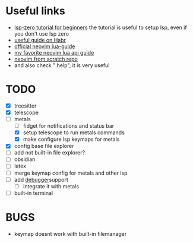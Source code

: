 
# Useful links

- [lsp-zero tutorial for beginners](https://lsp-zero.netlify.app/v4.x/tutorial.html) 
    the tutorial is useful to setup lsp, even if you don't use lsp zero
- [useful guide on Habr](https://habr.com/ru/articles/683054/)
- [official neovim lua-guide](https://neovim.io/doc/user/lua-guide.html) 
- [my favorite neovim lua api guide](https://github.com/nanotee/nvim-lua-guide)
- [neovim from scratch repo](https://github.com/LunarVim/Neovim-from-scratch/tree/master)
- and also check ":help", it is very useful


# TODO

- [x] treesitter
- [x] telescope
- [ ] metals
    - [ ] fidget for notifications and status bar 
    - [x] setup telescope to run metals commands
    - [x] make configure lsp keymaps for metals
- [x] config base file explorer
- [ ] add not built-in file explorer?
- [ ] obsidian
- [ ] latex
- [ ] merge keymap config for metals and other lsp
- [ ] add [debugger](https://github.com/mfussenegger/nvim-dap)support
    - [ ] integrate it with metals
- [ ] built-in terminal

# BUGS

- <C-l> keymap doesnt work with built-in filemanager
